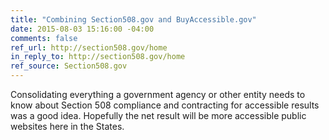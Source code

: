 ```yaml
---
title: "Combining Section508.gov and BuyAccessible.gov"
date: 2015-08-03 15:16:00 -04:00
comments: false
ref_url: http://section508.gov/home
in_reply_to: http://section508.gov/home
ref_source: Section508.gov
---
```


Consolidating everything a government agency or other entity needs to know about Section 508 compliance and contracting for accessible results was a good idea. Hopefully the net result will be more accessible public websites here in the States.